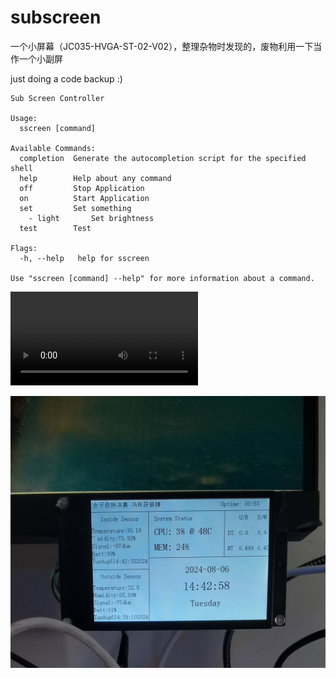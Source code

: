 # subscreen


一个小屏幕（JC035-HVGA-ST-02-V02），整理杂物时发现的，废物利用一下当作一个小副屏

just doing a code backup :)

```shell
Sub Screen Controller

Usage:
  sscreen [command]

Available Commands:
  completion  Generate the autocompletion script for the specified shell
  help        Help about any command
  off         Stop Application
  on          Start Application
  set         Set something
    - light       Set brightness
  test        Test

Flags:
  -h, --help   help for sscreen

Use "sscreen [command] --help" for more information about a command.
```

<video src="https://github.com/user-attachments/assets/b527fa57-bdd5-4132-ae29-5de4d9bc76a3"></video>

<img src="./asset/disp1.png" style="zoom: 67%;" />
